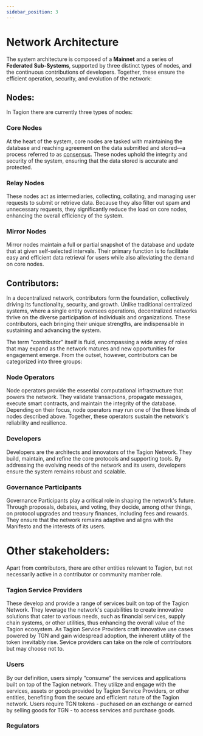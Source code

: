 ```yaml
---
sidebar_position: 3
---
```


# Network Architecture

The system architecture is composed of a **Mainnet**  and a series of **Federated Sub-Systems**, supported by three distinct types of nodes, and the continuous contributions of developers. Together, these ensure the efficient operation, security, and evolution of the network: 

## Nodes:

In Tagion there are currently three types of nodes: 

### Core Nodes
At the heart of the system, core nodes are tasked with maintaining the database and reaching agreement on the data submitted and stored—a process referred to as [consensus](/gov/glossary#consensus). These nodes uphold the integrity and security of the system, ensuring that the data stored is accurate and protected.  

### Relay Nodes
These nodes act as intermediaries, collecting, collating, and managing user requests to submit or retrieve data. Because they also filter out spam and unnecessary requests, they significantly reduce the load on core nodes, enhancing the overall efficiency of the system. 

### Mirror Nodes
Mirror nodes maintain a full or partial snapshot of the database and update that at given self-selected intervals. Their primary function is to facilitate easy and efficient data retrieval for users while also alleviating the demand on core nodes. 


## Contributors:

In a decentralized network, contributors form the foundation, collectively driving its functionality, security, and growth. Unlike traditional centralized systems, where a single entity oversees operations, decentralized networks thrive on the diverse participation of individuals and organizations. These contributors, each bringing their unique strengths, are indispensable in sustaining and advancing the system. 

The term "contributor" itself is fluid, encompassing a wide array of roles that may expand as the network matures and new opportunities for engagement emerge. From the outset, however, contributors can be categorized into three groups:  

### Node Operators 

Node operators provide the essential computational infrastructure that powers the network. They validate transactions, propagate messages, execute smart contracts, and maintain the integrity of the database. Depending on their focus, node operators may run one of the three kinds of nodes described above. Together, these operators sustain the network's reliability and resilience. 

### Developers 

Developers are the architects and innovators of the Tagion Network. They build, maintain, and refine the core protocols and supporting tools. By addressing the evolving needs of the network and its users, developers ensure the system remains robust and scalable. 

### Governance Participants 

Governance Participants play a critical role in shaping the network's future. Through proposals, debates, and voting, they decide, among other things, on protocol upgrades and treasury finances, including fees and rewards. They ensure that the network remains adaptive and aligns with the Manifesto and the interests of its users. 

# Other stakeholders: 

Apart from contributors, there are other entities relevant to Tagion, but not necessarily active in a contributor or community mamber role. 

### Tagion Service Providers 

These develop and provide a range of services built on top of the Tagion Network. They leverage the network's capabilities to create innovative solutions that cater to various needs, such as financial services, supply chain systems, or other utilities, thus enhancing the overall value of the Tagion ecosystem. As Tagion Service Providers craft innovative use cases powered by TGN and gain widespread adoption, the inherent utility of the token inevitably rise. Sevice providers can take on the role of contributors but may choose not to. 

### Users

By our definition, users simply “consume” the services and applications built on top of the Tagion network. They utilize and engage with the services, assets or goods provided by Tagion Service Providers, or other entities, benefiting from the secure and efficient nature of the Tagion network. Users require TGN tokens - puchased on an exchange or earned by selling goods for TGN - to access services and purchase goods.

### Regulators

